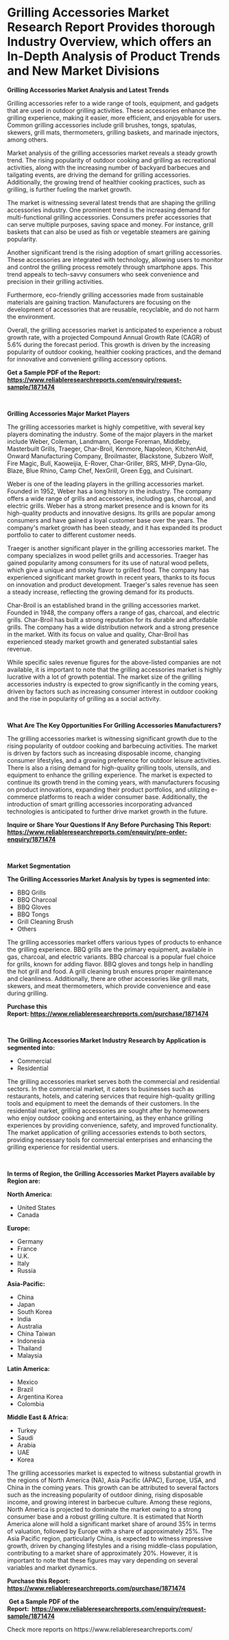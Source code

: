 <p><h1>Grilling Accessories Market Research Report Provides thorough Industry Overview, which offers an In-Depth Analysis of Product Trends and New Market Divisions</h1></p><p><strong>Grilling Accessories Market Analysis and Latest Trends</strong></p>
<p><p>Grilling accessories refer to a wide range of tools, equipment, and gadgets that are used in outdoor grilling activities. These accessories enhance the grilling experience, making it easier, more efficient, and enjoyable for users. Common grilling accessories include grill brushes, tongs, spatulas, skewers, grill mats, thermometers, grilling baskets, and marinade injectors, among others.</p><p>Market analysis of the grilling accessories market reveals a steady growth trend. The rising popularity of outdoor cooking and grilling as recreational activities, along with the increasing number of backyard barbecues and tailgating events, are driving the demand for grilling accessories. Additionally, the growing trend of healthier cooking practices, such as grilling, is further fueling the market growth.</p><p>The market is witnessing several latest trends that are shaping the grilling accessories industry. One prominent trend is the increasing demand for multi-functional grilling accessories. Consumers prefer accessories that can serve multiple purposes, saving space and money. For instance, grill baskets that can also be used as fish or vegetable steamers are gaining popularity.</p><p>Another significant trend is the rising adoption of smart grilling accessories. These accessories are integrated with technology, allowing users to monitor and control the grilling process remotely through smartphone apps. This trend appeals to tech-savvy consumers who seek convenience and precision in their grilling activities.</p><p>Furthermore, eco-friendly grilling accessories made from sustainable materials are gaining traction. Manufacturers are focusing on the development of accessories that are reusable, recyclable, and do not harm the environment.</p><p>Overall, the grilling accessories market is anticipated to experience a robust growth rate, with a projected Compound Annual Growth Rate (CAGR) of 5.6% during the forecast period. This growth is driven by the increasing popularity of outdoor cooking, healthier cooking practices, and the demand for innovative and convenient grilling accessory options.</p></p>
<p><strong>Get a Sample PDF of the Report:&nbsp; <a href="https://www.reliableresearchreports.com/enquiry/request-sample/1871474">https://www.reliableresearchreports.com/enquiry/request-sample/1871474</a></strong></p>
<p>&nbsp;</p>
<p><strong>Grilling Accessories Major Market Players</strong></p>
<p><p>The grilling accessories market is highly competitive, with several key players dominating the industry. Some of the major players in the market include Weber, Coleman, Landmann, George Foreman, Middleby, Masterbuilt Grills, Traeger, Char-Broil, Kenmore, Napoleon, KitchenAid, Onward Manufacturing Company, Broilmaster, Blackstone, Subzero Wolf, Fire Magic, Bull, Kaoweijia, E-Rover, Char-Griller, BRS, MHP, Dyna-Glo, Blaze, Blue Rhino, Camp Chef, NexGrill, Green Egg, and Cuisinart.</p><p>Weber is one of the leading players in the grilling accessories market. Founded in 1952, Weber has a long history in the industry. The company offers a wide range of grills and accessories, including gas, charcoal, and electric grills. Weber has a strong market presence and is known for its high-quality products and innovative designs. Its grills are popular among consumers and have gained a loyal customer base over the years. The company's market growth has been steady, and it has expanded its product portfolio to cater to different customer needs.</p><p>Traeger is another significant player in the grilling accessories market. The company specializes in wood pellet grills and accessories. Traeger has gained popularity among consumers for its use of natural wood pellets, which give a unique and smoky flavor to grilled food. The company has experienced significant market growth in recent years, thanks to its focus on innovation and product development. Traeger's sales revenue has seen a steady increase, reflecting the growing demand for its products.</p><p>Char-Broil is an established brand in the grilling accessories market. Founded in 1948, the company offers a range of gas, charcoal, and electric grills. Char-Broil has built a strong reputation for its durable and affordable grills. The company has a wide distribution network and a strong presence in the market. With its focus on value and quality, Char-Broil has experienced steady market growth and generated substantial sales revenue.</p><p>While specific sales revenue figures for the above-listed companies are not available, it is important to note that the grilling accessories market is highly lucrative with a lot of growth potential. The market size of the grilling accessories industry is expected to grow significantly in the coming years, driven by factors such as increasing consumer interest in outdoor cooking and the rise in popularity of grilling as a social activity.</p></p>
<p>&nbsp;</p>
<p><strong>What Are The Key Opportunities For Grilling Accessories Manufacturers?</strong></p>
<p><p>The grilling accessories market is witnessing significant growth due to the rising popularity of outdoor cooking and barbecuing activities. The market is driven by factors such as increasing disposable income, changing consumer lifestyles, and a growing preference for outdoor leisure activities. There is also a rising demand for high-quality grilling tools, utensils, and equipment to enhance the grilling experience. The market is expected to continue its growth trend in the coming years, with manufacturers focusing on product innovations, expanding their product portfolios, and utilizing e-commerce platforms to reach a wider consumer base. Additionally, the introduction of smart grilling accessories incorporating advanced technologies is anticipated to further drive market growth in the future.</p></p>
<p><strong>Inquire or Share Your Questions If Any Before Purchasing This Report: <a href="https://www.reliableresearchreports.com/enquiry/pre-order-enquiry/1871474">https://www.reliableresearchreports.com/enquiry/pre-order-enquiry/1871474</a></strong></p>
<p>&nbsp;</p>
<p><strong>Market Segmentation</strong></p>
<p><strong>The Grilling Accessories Market Analysis by types is segmented into:</strong></p>
<p><ul><li>BBQ Grills</li><li>BBQ Charcoal</li><li>BBQ Gloves</li><li>BBQ Tongs</li><li>Grill Cleaning Brush</li><li>Others</li></ul></p>
<p><p>The grilling accessories market offers various types of products to enhance the grilling experience. BBQ grills are the primary equipment, available in gas, charcoal, and electric variants. BBQ charcoal is a popular fuel choice for grills, known for adding flavor. BBQ gloves and tongs help in handling the hot grill and food. A grill cleaning brush ensures proper maintenance and cleanliness. Additionally, there are other accessories like grill mats, skewers, and meat thermometers, which provide convenience and ease during grilling.</p></p>
<p><strong>Purchase this Report:&nbsp;<a href="https://www.reliableresearchreports.com/purchase/1871474">https://www.reliableresearchreports.com/purchase/1871474</a></strong></p>
<p>&nbsp;</p>
<p><strong>The Grilling Accessories Market Industry Research by Application is segmented into:</strong></p>
<p><ul><li>Commercial</li><li>Residential</li></ul></p>
<p><p>The grilling accessories market serves both the commercial and residential sectors. In the commercial market, it caters to businesses such as restaurants, hotels, and catering services that require high-quality grilling tools and equipment to meet the demands of their customers. In the residential market, grilling accessories are sought after by homeowners who enjoy outdoor cooking and entertaining, as they enhance grilling experiences by providing convenience, safety, and improved functionality. The market application of grilling accessories extends to both sectors, providing necessary tools for commercial enterprises and enhancing the grilling experience for residential users.</p></p>
<p>&nbsp;</p>
<p><strong>In terms of Region, the Grilling Accessories Market Players available by Region are:</strong></p>
<p>
    <p> <strong> North America: </strong>
        <ul>
            <li>United States</li>
            <li>Canada</li>
        </ul>
        </p> 
    <p> <strong> Europe: </strong>
        <ul>
            <li>Germany</li>
            <li>France</li>
            <li>U.K.</li>
            <li>Italy</li>
            <li>Russia</li>
        </ul>
        </p> 
    <p> <strong> Asia-Pacific: </strong>
        <ul>
            <li>China</li>
            <li>Japan</li>
            <li>South Korea</li>
            <li>India</li>
            <li>Australia</li>
            <li>China Taiwan</li>
            <li>Indonesia</li>
            <li>Thailand</li>
            <li>Malaysia</li>
        </ul>
        </p> 
    <p> <strong> Latin America: </strong>
        <ul>
            <li>Mexico</li>
            <li>Brazil</li>
            <li>Argentina Korea</li>
            <li>Colombia</li>
        </ul>
        </p> 
    <p> <strong> Middle East & Africa: </strong>
        <ul>
            <li>Turkey</li>
            <li>Saudi</li>
            <li>Arabia</li>
            <li>UAE</li>
            <li>Korea</li>
        </ul>
    </p>
    </p>
<p><p>The grilling accessories market is expected to witness substantial growth in the regions of North America (NA), Asia Pacific (APAC), Europe, USA, and China in the coming years. This growth can be attributed to several factors such as the increasing popularity of outdoor dining, rising disposable income, and growing interest in barbecue culture. Among these regions, North America is projected to dominate the market owing to a strong consumer base and a robust grilling culture. It is estimated that North America alone will hold a significant market share of around 35% in terms of valuation, followed by Europe with a share of approximately 25%. The Asia Pacific region, particularly China, is expected to witness impressive growth, driven by changing lifestyles and a rising middle-class population, contributing to a market share of approximately 20%. However, it is important to note that these figures may vary depending on several variables and market dynamics.</p></p>
<p><strong>Purchase this Report: <a href="https://www.reliableresearchreports.com/purchase/1871474">https://www.reliableresearchreports.com/purchase/1871474</a></strong></p>
<p>&nbsp;<strong>Get a Sample PDF of the Report:&nbsp;&nbsp;<a href="https://www.reliableresearchreports.com/enquiry/request-sample/1871474">https://www.reliableresearchreports.com/enquiry/request-sample/1871474</a></strong></p>
<p><strong></strong></p>
<p>Check more reports on https://www.reliableresearchreports.com/</p>